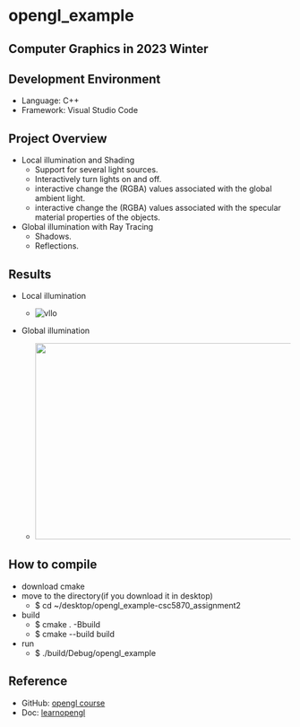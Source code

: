# opengl_example
Computer Graphics in 2023 Winter 
--------------

## Development Environment
- Language: C++
- Framework: Visual Studio Code

## Project Overview
- Local illumination and Shading
  - Support for several light sources.
  - Interactively turn lights on and off.
  - interactive change the (RGBA) values associated with the global ambient light.
  - interactive change the (RGBA) values associated with the specular material properties of the objects.
- Global illumination with Ray Tracing
  - Shadows.
  - Reflections.


## Results
- Local illumination
  - ![vllo](https://user-images.githubusercontent.com/71214577/230675306-8e1f451a-a28d-4144-a909-6630369d433f.GIF)
 
- Global illumination
  - <img src="https://user-images.githubusercontent.com/71214577/230677910-c5623dc2-3d51-488f-b26f-59a4831d10b2.png" width="640" height="350">
  
## How to compile
- download cmake 
- move to the directory(if you download it in desktop)
  - $ cd  ~/desktop/opengl_example-csc5870_assignment2
- build
  - $ cmake . -Bbuild
  - $ cmake --build build
- run
  - $ ./build/Debug/opengl_example

## Reference 
- GitHub: [opengl course](https://github.com/rinthel/opengl_course)
- Doc: [learnopengl](https://learnopengl.com/)


